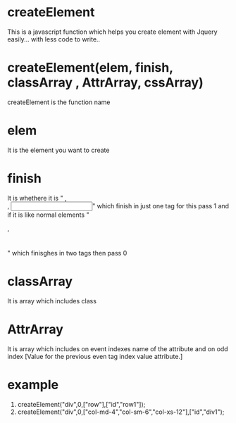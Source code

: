 # createElement
This is a javascript function which helps you create element with Jquery easily... with less code to write..


# createElement(elem, finish, classArray , AttrArray, cssArray) 
createElement is the function name

# elem  
It is the element you want to create

# finish 
It is whethere it is "<img /> , <br /> , <input />" which finish in just one tag for this pass 1 and if it is like normal elements  "<div></div>, <h1></h1>" which finisghes in two tags then pass 0

# classArray 
It is array which includes class  

# AttrArray 
It is array which includes on  event indexes name of the attribute and on odd index [Value for the previous even tag index value attribute.]  



# example 
1. createElement("div",0,["row"],["id","row1"]); 
2. createElement("div",0,["col-md-4","col-sm-6","col-xs-12"],["id","div1"); 



